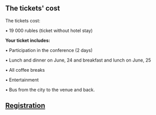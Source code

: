 ## The tickets' cost

The tickets cost:

• 19 000 rubles (ticket without hotel stay) 

<b>Your ticket includes:</b>

• Participation in the conference (2 days)
	
• Lunch and dinner on June, 24 and breakfast and lunch on June, 25
	
• All coffee breaks
	
• Entertainment
	
• Bus from the city to the venue and back.
	


## [Registration](https://pycon.ru/2019/en/register/)
